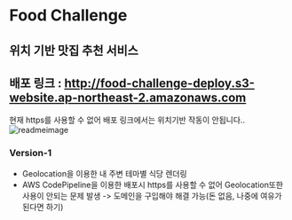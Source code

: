 # Food Challenge
## 위치 기반 맛집 추천 서비스
## 배포 링크 : http://food-challenge-deploy.s3-website.ap-northeast-2.amazonaws.com
현재 https를 사용할 수 없어 배포 링크에서는 위치기반 작동이 안됩니다..
![readmeimage](https://user-images.githubusercontent.com/81913945/189767524-beba2bef-8c63-4ea1-95bc-d0b5f034a8c8.png)
### Version-1
* Geolocation을 이용한 내 주변 테마별 식당 렌더링
* AWS CodePipeline을 이용한 배포시 https를 사용할 수 없어 Geolocation또한 사용이 안되는 문제 발생 -> 도메인을 구입해야 해결 가능(돈 없음, 나중에 여유가 된다면 하기)
